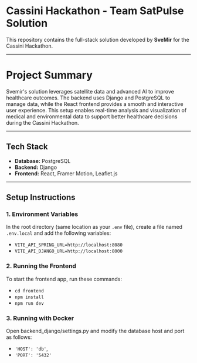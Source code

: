 # Cassini Hackathon - Team SatPulse Solution

This repository contains the full-stack solution developed by **SveMir** for the Cassini Hackathon.

---

# Project Summary
Svemir's solution leverages satellite data and advanced AI to improve healthcare outcomes. The backend uses Django and PostgreSQL to manage data, while the React frontend provides a smooth and interactive user experience. This setup enables real-time analysis and visualization of medical and environmental data to support better healthcare decisions during the Cassini Hackathon.

---

## Tech Stack

- **Database:** PostgreSQL  
- **Backend:** Django  
- **Frontend:** React, Framer Motion, Leaflet.js  

---

## Setup Instructions

### 1. Environment Variables  
In the root directory (same location as your `.env` file), create a file named `.env.local` and add the following variables:
- `VITE_API_SPRING_URL=http://localhost:8080`
- `VITE_API_DJANGO_URL=http://localhost:8000`

### 2. Running the Frontend

To start the frontend app, run these commands:

- `cd frontend`
- `npm install`
- `npm run dev`

### 3. Running with Docker

Open backend_django/settings.py and modify the database host and port as follows:

- `'HOST': 'db'`,
- `'PORT': '5432'`

